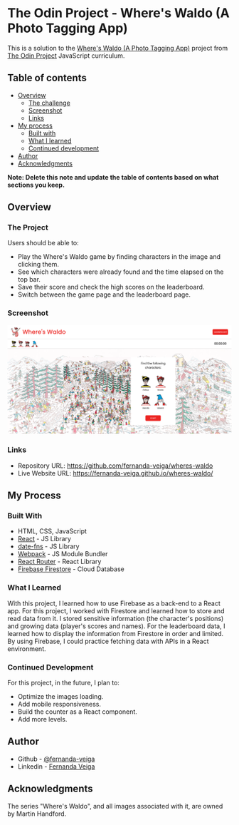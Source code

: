 # The Odin Project - Where's Waldo (A Photo Tagging App)

This is a solution to the [Where's Waldo (A Photo Tagging App)](https://www.theodinproject.com/paths/full-stack-javascript/courses/javascript/lessons/where-s-waldo-a-photo-tagging-app) project from [The Odin Project](https://www.theodinproject.com/paths) JavaScript curriculum.

## Table of contents

- [Overview](#overview)
  - [The challenge](#the-challenge)
  - [Screenshot](#screenshot)
  - [Links](#links)
- [My process](#my-process)
  - [Built with](#built-with)
  - [What I learned](#what-i-learned)
  - [Continued development](#continued-development)
- [Author](#author)
- [Acknowledgments](#acknowledgments)

**Note: Delete this note and update the table of contents based on what sections you keep.**

## Overview

### The Project

Users should be able to:

- Play the Where's Waldo game by finding characters in the image and clicking them.
- See which characters were already found and the time elapsed on the top bar.
- Save their score and check the high scores on the leaderboard.
- Switch between the game page and the leaderboard page.

### Screenshot

![](./src/images/start-popup.png)

### Links

- Repository URL: https://github.com/fernanda-veiga/wheres-waldo
- Live Website URL: https://fernanda-veiga.github.io/wheres-waldo/

## My Process

### Built With

- HTML, CSS, JavaScript
- [React](https://reactjs.org/) - JS Library
- [date-fns](https://date-fns.org/) - JS Library
- [Webpack](https://webpack.js.org/) - JS Module Bundler
- [React Router](https://reactrouter.com/) - React Library
- [Firebase Firestore](https://firebase.google.com/products/firestore?gclid=Cj0KCQjw4ImEBhDFARIsAGOTMj9g2G7IxnVcfIUEMlujuK0Kl95Mv33M-DO-xXJ5lFielkzrHyl4gxwaAtK7EALw_wcB&gclsrc=aw.ds) - Cloud Database

### What I Learned

With this project, I learned how to use Firebase as a back-end to a React app. For this project, I worked with Firestore and learned how to store and read data from it. I stored sensitive information (the character's positions) and growing data (player's scores and names). For the leaderboard data, I learned how to display the information from Firestore in order and limited. By using Firebase, I could practice fetching data with APIs in a React environment.

### Continued Development

For this project, in the future, I plan to:

- Optimize the images loading.
- Add mobile responsiveness.
- Build the counter as a React component.
- Add more levels.

## Author

- Github - [@fernanda-veiga](https://github.com/fernanda-veiga)
- Linkedin - [Fernanda Veiga](https://www.linkedin.com/in/fernandarochaveiga/)

## Acknowledgments

The series "Where's Waldo", and all images associated with it, are owned by Martin Handford.
